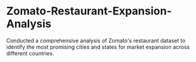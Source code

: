 # Zomato-Restaurant-Expansion-Analysis
Conducted a comprehensive analysis of Zomato's restaurant dataset to identify the most promising cities and states for  market expansion across different countries.
